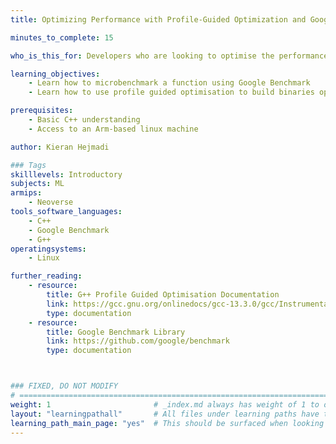 ```yaml
---
title: Optimizing Performance with Profile-Guided Optimization and Google Benchmark

minutes_to_complete: 15

who_is_this_for: Developers who are looking to optimise the performance of a program using the characteristics observed at runtime.

learning_objectives: 
    - Learn how to microbenchmark a function using Google Benchmark
    - Learn how to use profile guided optimisation to build binaries optimised for real-world workloads

prerequisites:
    - Basic C++ understanding
    - Access to an Arm-based linux machine

author: Kieran Hejmadi

### Tags
skilllevels: Introductory
subjects: ML
armips:
    - Neoverse
tools_software_languages:
    - C++
    - Google Benchmark
    - G++
operatingsystems:
    - Linux

further_reading:
    - resource:
        title: G++ Profile Guided Optimisation Documentation 
        link: https://gcc.gnu.org/onlinedocs/gcc-13.3.0/gcc/Instrumentation-Options.html
        type: documentation
    - resource:
        title: Google Benchmark Library 
        link: https://github.com/google/benchmark
        type: documentation



### FIXED, DO NOT MODIFY
# ================================================================================
weight: 1                       # _index.md always has weight of 1 to order correctly
layout: "learningpathall"       # All files under learning paths have this same wrapper
learning_path_main_page: "yes"  # This should be surfaced when looking for related content. Only set for _index.md of learning path content.
---
```

